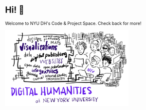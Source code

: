 # Hi! 👋

Welcome to NYU DH's Code & Project Space. Check back for more!

<a href="https://dh.hosting.nyu.edu">
<img src="https://github.com/nyu-dh/.github/blob/main/media/dh-list-banner-jojo.jpeg?raw=true" alt="illustration of nyu students alongside a dh word cloud: 'design', 'maps', 'open data', etc." style="height:250px;width:auto">
</a>
